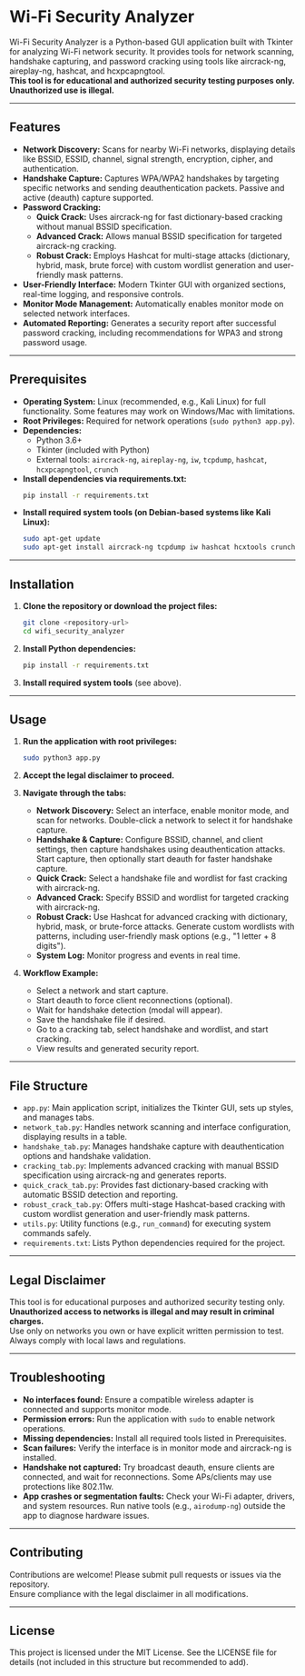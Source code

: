 # Wi-Fi Security Analyzer

Wi-Fi Security Analyzer is a Python-based GUI application built with Tkinter for analyzing Wi-Fi network security. It provides tools for network scanning, handshake capturing, and password cracking using tools like aircrack-ng, aireplay-ng, hashcat, and hcxpcapngtool.  
**This tool is for educational and authorized security testing purposes only. Unauthorized use is illegal.**

---

## Features

- **Network Discovery:** Scans for nearby Wi-Fi networks, displaying details like BSSID, ESSID, channel, signal strength, encryption, cipher, and authentication.
- **Handshake Capture:** Captures WPA/WPA2 handshakes by targeting specific networks and sending deauthentication packets. Passive and active (deauth) capture supported.
- **Password Cracking:**
  - **Quick Crack:** Uses aircrack-ng for fast dictionary-based cracking without manual BSSID specification.
  - **Advanced Crack:** Allows manual BSSID specification for targeted aircrack-ng cracking.
  - **Robust Crack:** Employs Hashcat for multi-stage attacks (dictionary, hybrid, mask, brute force) with custom wordlist generation and user-friendly mask patterns.
- **User-Friendly Interface:** Modern Tkinter GUI with organized sections, real-time logging, and responsive controls.
- **Monitor Mode Management:** Automatically enables monitor mode on selected network interfaces.
- **Automated Reporting:** Generates a security report after successful password cracking, including recommendations for WPA3 and strong password usage.

---

## Prerequisites

- **Operating System:** Linux (recommended, e.g., Kali Linux) for full functionality. Some features may work on Windows/Mac with limitations.
- **Root Privileges:** Required for network operations (`sudo python3 app.py`).
- **Dependencies:**
  - Python 3.6+
  - Tkinter (included with Python)
  - External tools: `aircrack-ng`, `aireplay-ng`, `iw`, `tcpdump`, `hashcat`, `hcxpcapngtool`, `crunch`
- **Install dependencies via requirements.txt:**
  ```bash
  pip install -r requirements.txt
  ```
- **Install required system tools (on Debian-based systems like Kali Linux):**
  ```bash
  sudo apt-get update
  sudo apt-get install aircrack-ng tcpdump iw hashcat hcxtools crunch
  ```

---

## Installation

1. **Clone the repository or download the project files:**
    ```bash
    git clone <repository-url>
    cd wifi_security_analyzer
    ```

2. **Install Python dependencies:**
    ```bash
    pip install -r requirements.txt
    ```

3. **Install required system tools** (see above).

---

## Usage

1. **Run the application with root privileges:**
    ```bash
    sudo python3 app.py
    ```

2. **Accept the legal disclaimer to proceed.**

3. **Navigate through the tabs:**
    - **Network Discovery:** Select an interface, enable monitor mode, and scan for networks. Double-click a network to select it for handshake capture.
    - **Handshake & Capture:** Configure BSSID, channel, and client settings, then capture handshakes using deauthentication attacks. Start capture, then optionally start deauth for faster handshake capture.
    - **Quick Crack:** Select a handshake file and wordlist for fast cracking with aircrack-ng.
    - **Advanced Crack:** Specify BSSID and wordlist for targeted cracking with aircrack-ng.
    - **Robust Crack:** Use Hashcat for advanced cracking with dictionary, hybrid, mask, or brute-force attacks. Generate custom wordlists with patterns, including user-friendly mask options (e.g., "1 letter + 8 digits").
    - **System Log:** Monitor progress and events in real time.

4. **Workflow Example:**
    - Select a network and start capture.
    - Start deauth to force client reconnections (optional).
    - Wait for handshake detection (modal will appear).
    - Save the handshake file if desired.
    - Go to a cracking tab, select handshake and wordlist, and start cracking.
    - View results and generated security report.

---

## File Structure

- `app.py`: Main application script, initializes the Tkinter GUI, sets up styles, and manages tabs.
- `network_tab.py`: Handles network scanning and interface configuration, displaying results in a table.
- `handshake_tab.py`: Manages handshake capture with deauthentication options and handshake validation.
- `cracking_tab.py`: Implements advanced cracking with manual BSSID specification using aircrack-ng and generates reports.
- `quick_crack_tab.py`: Provides fast dictionary-based cracking with automatic BSSID detection and reporting.
- `robust_crack_tab.py`: Offers multi-stage Hashcat-based cracking with custom wordlist generation and user-friendly mask patterns.
- `utils.py`: Utility functions (e.g., `run_command`) for executing system commands safely.
- `requirements.txt`: Lists Python dependencies required for the project.

---

## Legal Disclaimer

This tool is for educational purposes and authorized security testing only.  
**Unauthorized access to networks is illegal and may result in criminal charges.**  
Use only on networks you own or have explicit written permission to test.  
Always comply with local laws and regulations.

---

## Troubleshooting

- **No interfaces found:** Ensure a compatible wireless adapter is connected and supports monitor mode.
- **Permission errors:** Run the application with `sudo` to enable network operations.
- **Missing dependencies:** Install all required tools listed in Prerequisites.
- **Scan failures:** Verify the interface is in monitor mode and aircrack-ng is installed.
- **Handshake not captured:** Try broadcast deauth, ensure clients are connected, and wait for reconnections. Some APs/clients may use protections like 802.11w.
- **App crashes or segmentation faults:** Check your Wi-Fi adapter, drivers, and system resources. Run native tools (e.g., `airodump-ng`) outside the app to diagnose hardware issues.

---

## Contributing

Contributions are welcome! Please submit pull requests or issues via the repository.  
Ensure compliance with the legal disclaimer in all modifications.

---

## License

This project is licensed under the MIT License. See the LICENSE file for details (not included in this structure but recommended to add).
